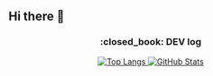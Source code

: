 ## Hi there 👋

<div align="center">
  <p>
    <h3>:closed_book: DEV log</h3>
  </p>
  <p>
    <a href="https://github.com/Seo-aron/github-readme-stats">
      <img src="https://github-readme-stats.vercel.app/api/top-langs/?username=Seo-aron&langs_count=8&theme=dark" alt="Top Langs" />
      <img src="https://github-readme-stats.vercel.app/api?username=Seo-aron&show_icons=true&theme=dark" alt="GitHub Stats" />
    </a>
  </p>
</div>
